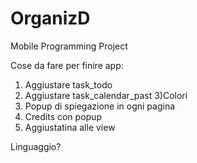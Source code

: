 # OrganizD
Mobile Programming Project


Cose da fare per finire app:
1) Aggiustare task_todo
2) Aggiustare task_calendar_past
3)Colori
4) Popup di spiegazione in ogni pagina
5) Credits con popup
6) Aggiustatina alle view

Linguaggio?
